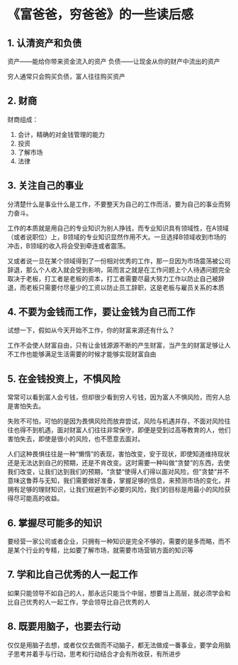 # 《富爸爸，穷爸爸》的一些读后感

## 1. 认清资产和负债

资产——能给你带来资金流入的资产
负债——让现金从你的财产中流出的资产

穷人通常只会购买负债，富人往往购买资产

## 2. 财商

财商组成：

1. 会计，精确的对金钱管理的能力
2. 投资
3. 了解市场
4. 法律

## 3. 关注自己的事业

分清楚什么是事业什么是工作，不要整天为自己的工作而活，要为自己的事业而努力奋斗。

工作的本质就是用自己的专业知识为别人挣钱，而专业知识具有领域性，在A领域（或者说职位）上，B领域的专业知识显然作用不大。一旦选择B领域收到市场的冲击，B领域的收入将会受到牵连或者震荡。

又或者说一旦在某个领域得到了一份相对优秀的工作，那一旦因为市场震荡被公司辞退，那么个人收入就会受到影响，简而言之就是在工作问题上个人待遇问题完全取决于老板，打工者是老板的资本，打工者需要尽最大努力工作以防止自己被辞退，而老板只需要付尽量少的工资以防止员工辞职，这是老板与雇员关系的本质

## 4. 不要为金钱而工作，要让金钱为自己而工作

试想一下，假如从今天开始不工作，你的财富来源还有什么？

工作不会使人财富自由，只有让金钱源源不断的产生财富，当产生的财富足够让人不工作也能够满足生活需要的时候才能够实现财富自由

## 5. 在金钱投资上，不惧风险

常常可以看到富人会亏钱，但却很少看到穷人亏钱，因为富人不惧风险，而穷人总是害怕失去。

失败不可怕，可怕的是因为畏惧风险而放弃尝试，风险与机遇并存，不面对风险往往也得不到机遇，面对财富人们往往非常保守，即便是受到过高等教育的人，他们害怕失去，即使是很小的风险，也不愿意去面对。

人们这种畏惧往往是一种“懒惰”的表现，害怕改变，安于现状，即使知道维持现状还是无法达到自己的预期，还是不肯改变。这时需要一种叫做“贪婪”的东西，去使我们改变，让我们达到我们的预期，“贪婪“使得人们得以面对风险，但”贪婪“并不意味这鲁莽与无知，我们需要做好准备，掌握足够的信息，来预测市场的变化，并拥有足够的理财知识，让我们规避到不必要的风险，我们的目标是用最小的风险获得尽可能高的收益。

## 6. 掌握尽可能多的知识

要经营一家公司或者企业，只拥有一种知识是完全不够的，需要的是多而略，而不是某个行业的专精，比如要了解市场，就需要市场营销方面的知识等

## 7. 学和比自己优秀的人一起工作

如果只能领导不如自己的人，那永远只能当个中层，想要当上高层，就必须学会和比自己优秀的人一起工作，学会领导比自己优秀的人

## 8. 既要用脑子，也要去行动

仅仅是用脑子去想，或者仅仅去做而不动脑子，都无法做成一番事业，要学会用脑子思考并着手与行动，思考和行动结合才会有所收获，有所进步